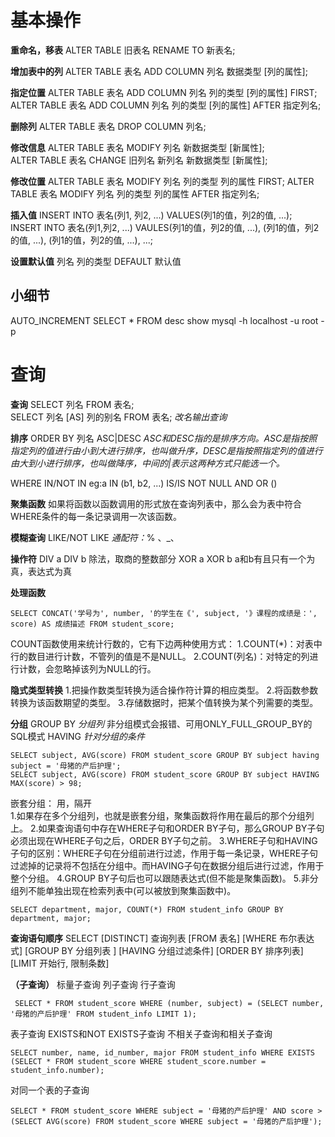 基本操作
==
**重命名，移表**
ALTER TABLE 旧表名 RENAME TO 新表名;	

**增加表中的列**
ALTER TABLE 表名 ADD COLUMN 列名 数据类型 [列的属性];

**指定位置**
ALTER TABLE 表名 ADD COLUMN 列名 列的类型 [列的属性] FIRST;
ALTER TABLE 表名 ADD COLUMN 列名 列的类型 [列的属性] AFTER 指定列名;

**删除列**
ALTER TABLE 表名 DROP COLUMN 列名;	

**修改信息**
ALTER TABLE 表名 MODIFY 列名 新数据类型 [新属性];	
ALTER TABLE 表名 CHANGE 旧列名 新列名 新数据类型 [新属性];	

**修改位置**
ALTER TABLE 表名 MODIFY 列名 列的类型 列的属性 FIRST;
ALTER TABLE 表名 MODIFY 列名 列的类型 列的属性 AFTER 指定列名;	

**插入值**
INSERT INTO 表名(列1, 列2, ...) VALUES(列1的值，列2的值, ...);	
INSERT INTO 表名(列1,列2, ...) VAULES(列1的值，列2的值, ...), (列1的值，列2的值, ...), (列1的值，列2的值, ...), ...;	

**设置默认值**
列名 列的类型 DEFAULT 默认值

小细节
--
AUTO_INCREMENT
SELECT * FROM
desc
show
mysql -h localhost -u root -p

**查询**
========
**查询**
SELECT 列名 FROM 表名;	
SELECT 列名 [AS] 列的别名 FROM 表名;	*改名输出查询*

**排序**
ORDER BY 列名 ASC|DESC	*ASC和DESC指的是排序方向。ASC是指按照指定列的值进行由小到大进行排序，也叫做升序，DESC是指按照指定列的值进行由大到小进行排序，也叫做降序，中间的|表示这两种方式只能选一个。*

WHERE
IN/NOT IN	eg:a IN (b1, b2, ...)
IS/IS NOT NULL
AND
OR
()

**聚集函数**
如果将函数以函数调用的形式放在查询列表中，那么会为表中符合WHERE条件的每一条记录调用一次该函数。

**模糊查询**
LIKE/NOT LIKE
*通配符：*% 、_、

**操作符**
DIV	a DIV b	除法，取商的整数部分
XOR	a XOR b	a和b有且只有一个为真，表达式为真

**处理函数**

	SELECT CONCAT('学号为', number, '的学生在《', subject, '》课程的成绩是：', score) AS 成绩描述 FROM student_score;

COUNT函数使用来统计行数的，它有下边两种使用方式：
1.COUNT(*)：对表中行的数目进行计数，不管列的值是不是NULL。
2.COUNT(列名)：对特定的列进行计数，会忽略掉该列为NULL的行。

**隐式类型转换**
1.把操作数类型转换为适合操作符计算的相应类型。
2.将函数参数转换为该函数期望的类型。
3.存储数据时，把某个值转换为某个列需要的类型。

**分组**
GROUP BY *分组列*
非分组模式会报错、可用ONLY_FULL_GROUP_BY的SQL模式
HAVING *针对分组的条件*

	SELECT subject, AVG(score) FROM student_score GROUP BY subject having subject = '母猪的产后护理';
 	SELECT subject, AVG(score) FROM student_score GROUP BY subject HAVING MAX(score) > 98;
嵌套分组： 用，隔开	
1.如果存在多个分组列，也就是嵌套分组，聚集函数将作用在最后的那个分组列上。
2.如果查询语句中存在WHERE子句和ORDER BY子句，那么GROUP BY子句必须出现在WHERE子句之后，ORDER BY子句之前。
3.WHERE子句和HAVING子句的区别：WHERE子句在分组前进行过滤，作用于每一条记录，WHERE子句过滤掉的记录将不包括在分组中。而HAVING子句在数据分组后进行过滤，作用于整个分组。
4.GROUP BY子句后也可以跟随表达式(但不能是聚集函数)。
5.非分组列不能单独出现在检索列表中(可以被放到聚集函数中)。

	SELECT department, major, COUNT(*) FROM student_info GROUP BY department, major;

**查询语句顺序**
SELECT [DISTINCT] 查询列表
[FROM 表名]
[WHERE 布尔表达式]
[GROUP BY 分组列表 ]
[HAVING 分组过滤条件]
[ORDER BY 排序列表]
[LIMIT 开始行, 限制条数]

**（子查询）**
标量子查询
列子查询
行子查询

	 SELECT * FROM student_score WHERE (number, subject) = (SELECT number, '母猪的产后护理' FROM student_info LIMIT 1);
表子查询
EXISTS和NOT EXISTS子查询
不相关子查询和相关子查询

	SELECT number, name, id_number, major FROM student_info WHERE EXISTS (SELECT * FROM student_score WHERE student_score.number = student_info.number);
对同一个表的子查询

	SELECT * FROM student_score WHERE subject = '母猪的产后护理' AND score > (SELECT AVG(score) FROM student_score WHERE subject = '母猪的产后护理');






























